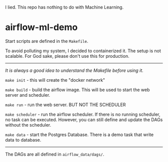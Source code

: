 I lied. This repo has nothing to do with Machine Learning.

# airflow-ml-demo

Start scripts are defined in the `Makefile`.

To avoid polluting my system, I decided to containerized it. The setup is not scalable. For God
sake, please don't use this for production.

---

*It is always a good idea to understand the Makefile before using it.*

`make init` - this will create the "docker network"

`make build` - build the airflow image. This will be used to start the web server and scheduler.

`make run` - run the web server. BUT NOT THE SCHEDULER

`make scheduler` - run the airflow scheduler. If there is no running scheduler, no task can be executed. However, you can still define and update the DAGs without the scheduler.

`make data` - start the Postgres Database. There is a demo task that write data to database.

---

The DAGs are all defined in `airflow_data/dags/`.

